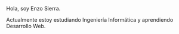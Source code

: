 Hola, soy Enzo Sierra.

Actualmente estoy estudiando Ingeniería Informática y aprendiendo Desarrollo Web.

<!---
enzogsierra/enzogsierra is a ✨ special ✨ repository because its `README.md` (this file) appears on your GitHub profile.
You can click the Preview link to take a look at your changes.
--->
